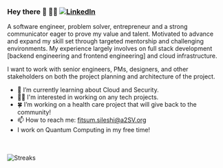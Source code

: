 ### Hey there 👋 👩‍💻  [![LinkedIn](https://img.shields.io/badge/LinkedIn-blue?style=flat&logo=linkedin&labelColor=blue)](https://www.linkedin.com/in/fitsum-sileshi)

A software engineer, problem solver, entrepreneur and a strong communicator eager to prove my value and talent. Motivated to advance and expand my skill set through targeted mentorship and challenging environments. My experience largely involves on full stack development [backend engineering and frontend engineering] and cloud infrastructure.

I want to work with senior engineers, PMs, designers, and other stakeholders on both the project planning and architecture of the project.

- 🌱 I’m currently learning about Cloud and Security.
- 👩‍💻  I'm interested in working on any tech projects. 
- 🍀 I’m working on a health care project that will give back to the community!
- 📫 How to reach me: fitsum.sileshi@a2SV.org
- I work on Quantum Computing in my free time!

<!-- ![Top Langs](https://github-readme-stats.vercel.app/api/top-langs/?username=fii78&layout=compact) -->
<br><br>
![Streaks](https://github-readme-streak-stats.herokuapp.com/?user=fii78&theme=dark") 

